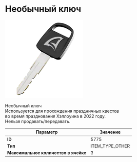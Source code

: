 # Необычный ключ

![Item Image](../img/5775.webp?raw=true)

Необычный ключ<br>Используется для прохождения праздничных квестов <br>во время празднования Хэллоуина в 2022 году.<br>Нельзя продавать/передавать.


| Параметр | Значение |
|----------|----------|
| **ID** | 5775 |
| **Тип** | ITEM_TYPE_OTHER |
| **Максимальное количество в ячейке** | 3 |


